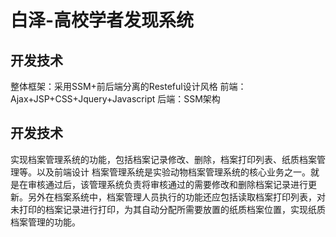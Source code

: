 # 白泽-高校学者发现系统
## 开发技术
整体框架：采用SSM+前后端分离的Resteful设计风格
前端：Ajax+JSP+CSS+Jquery+Javascript
后端：SSM架构
## 开发技术
实现档案管理系统的功能，包括档案记录修改、删除，档案打印列表、纸质档案管理等。以及前端设计
档案管理系统是实验动物档案管理系统的核心业务之一。就是在审核通过后，该管理系统负责将审核通过的需要修改和删除档案记录进行更新。另外在档案系统中，档案管理人员执行的功能还应包括读取档案打印列表，对未打印的档案记录进行打印，为其自动分配所需要放置的纸质档案位置，实现纸质档案管理的功能。
